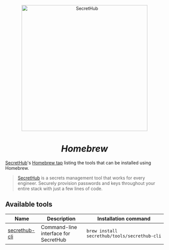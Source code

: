 <p align="center">
  <a href="https://secrethub.io">
    <img src="https://secrethub.io/img/secrethub-logo.svg" alt="SecretHub" width="400px"/>
  </a>
</p>
<h1 align="center">
  <i>Homebrew</i>
</h1>

[SecretHub][secrethub]'s [Homebrew tap][brew-tap] listing the tools that can be installed using Homebrew.

> [SecretHub][secrethub] is a secrets management tool that works for every engineer. Securely provision passwords and keys throughout your entire stack with just a few lines of code.


## Available tools

| Name | Description | Installation command |
|------|-------------|----------------------|
| [secrethub-cli][cli] | Command-line interface for SecretHub | `brew install secrethub/tools/secrethub-cli` |

[secrethub]: https://secrethub.io
[brew-tap]: https://docs.brew.sh/Taps
[cli]: https://github.com/secrethub/secrethub-cli
